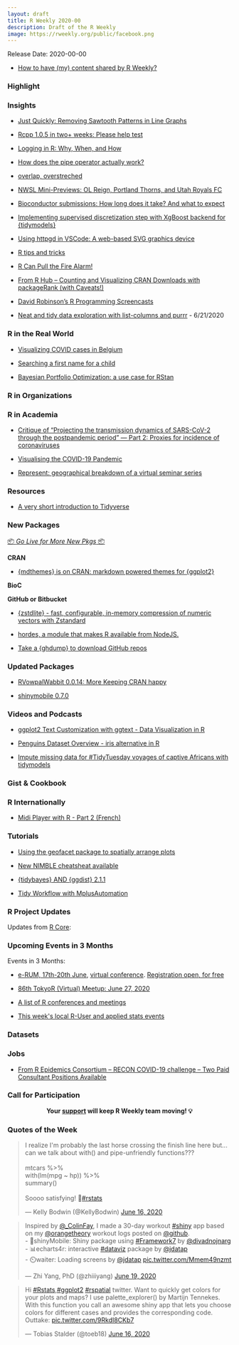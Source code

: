 ```yaml
---
layout: draft
title: R Weekly 2020-00
description: Draft of the R Weekly
image: https://rweekly.org/public/facebook.png
---
```


Release Date: 2020-00-00

+ [How to have (my) content shared by R Weekly?](https://github.com/rweekly/rweekly.org#how-to-have-my-content-shared-by-r-weekly)


###  Highlight



### Insights

+ [Just Quickly: Removing Sawtooth Patterns in Line Graphs](https://www.njtierney.com/post/2020/06/14/jq-sawtooth/)

+ [Rcpp 1.0.5 in two+ weeks: Please help test](http://dirk.eddelbuettel.com/blog/2020/06/15#rcpp_1.0.5_testing)

+ [Logging in R: Why, When, and How](https://mathewanalytics.com/logging-in-r-why-when-and-how/)

+ [How does the pipe operator actually work?](https://thomasadventure.blog/posts/how-does-the-pipe-operator-actually-work/)

+ [overlap, overstreched](https://xianblog.wordpress.com/2020/06/15/overlap-overstreched/)

+ [NWSL Mini-Previews: OL Reign, Portland Thorns, and Utah Royals FC](https://www.americansocceranalysis.com/home/2020/6/16/nwsl-mini-previews-ol-reign-portland-thorns-and-utah-royals-fc)

+ [Bioconductor submissions: How long does it take? And what to expect](https://llrs.dev/2020/06/bioconductor-submissions/)

+ [Implementing supervised discretization step with XgBoost backend for {tidymodels}](https://konradsemsch.netlify.app/2020/05/my-contribution-to-tidymodels-ecosystem-implementing-supervised-discretization-step-with-xgboost-backend/)

+ [Using httpgd in VSCode: A web-based SVG graphics device](https://renkun.me/2020/06/16/using-httpgd-in-vscode-a-web-based-svg-graphics-device/)

+ [R tips and tricks](https://eranraviv.com/r-tips-tricks-utilities/) 

+ [R Can Pull the Fire Alarm!](https://rviews.rstudio.com/2020/06/18/how-to-have-r-notify-you/)

+ [From R Hub – Counting and Visualizing CRAN Downloads with packageRank (with Caveats!)](https://www.r-consortium.org/blog/2020/06/17/from-r-hub-counting-and-visualizing-cran-downloads-with-packagerank-with-caveats)

+ [David Robinson’s R Programming Screencasts](https://paulvanderlaken.com/2020/06/16/david-robinsons-r-programming-screencasts/)

+ [Neat and tidy data exploration with list-columns and purrr](https://www.painblogr.org/2020-06-19-purring-through-exploratory-analyses) - 6/21/2020

### R in the Real World

+ [Visualizing COVID cases in Belgium](https://bluegreen.ai/post/covid-cases-belgium/)

+ [Searching a first name for a child](https://mvaugoyeau.netlify.app/post/first-name-search/)

+ [Bayesian Portfolio Optimization: a use case for RStan](https://davidrmh.github.io/writing/bayesian_port_opt/bayesian_port.html)

###  R in Organizations



###  R in Academia

+ [Critique of “Projecting the transmission dynamics of SARS-CoV-2 through the postpandemic period” — Part 2: Proxies for incidence of coronaviruses](https://radfordneal.wordpress.com/2020/06/17/critique-of-projecting-the-transmission-dynamics-of-sars-cov-2-through-the-postpandemic-period-part-2-proxies-for-incidence-of-coronaviruses/)

+ [Visualising the COVID-19 Pandemic](https://fabiandablander.com/r/Covid-Overview.html)

+ [Represent: geographical breakdown of a virtual seminar series](https://quantixed.org/2020/06/19/represent-geographical-breakdown-of-a-virtual-seminar-series/)

###  Resources

+ [A very short introduction to Tidyverse](https://dominicroye.github.io/en/2020/a-very-short-introduction-to-tidyverse/)

###  New Packages

<p class="added-hostname"><a href="https://rweekly.org/live" target="_blank" class="externalLink">📦 <i>Go Live for More New Pkgs</i> 📦</a></p>

**CRAN**

+ [{mdthemes} is on CRAN: markdown powered themes for {ggplot2}](https://thomasadventure.blog/posts/mdthemes-is-on-cran-markdown-powered-themes-for-ggplot2/)

**BioC**



**GitHub or Bitbucket**

+ [{zstdlite} - fast, configurable, in-memory compression of numeric vectors with Zstandard](https://coolbutuseless.github.io/2020/06/19/introducing-zstdlite-fast-configurable-in-memory-compression-of-numeric-vectors-with-zstandard/)

+ [hordes, a module that makes R available from NodeJS.](https://colinfay.me/hello-hordes/)

+ [Take a {ghdump} to download GitHub repos](https://www.rostrum.blog/2020/06/14/ghdump/)

### Updated Packages

+ [RVowpalWabbit 0.0.14: More Keeping CRAN happy](http://dirk.eddelbuettel.com/blog/2020/06/14#rvowpalwabbit_0.0.14)

+ [shinymobile 0.7.0](https://rinterface.github.io/shinyMobile/news/index.html)



###  Videos and Podcasts

+ [ggplot2 Text Customization with ggtext - Data Visualization in R](https://www.programmingwithr.com/ggplot2-text-customization-with-ggtext-data-visualization-in-r/)

+ [Penguins Dataset Overview - iris alternative in R](https://www.programmingwithr.com/penguins-dataset-overview-iris-alternative-in-r/)

+ [Impute missing data for #TidyTuesday voyages of captive Africans with tidymodels](https://juliasilge.com/blog/captive-africans-voyages/)

### Gist & Cookbook



### R Internationally

+ [Midi Player with R - Part 2 (French)](https://www.davidsolito.com/post/midiplayer-avec-r-part-2/)

###  Tutorials

+ [Using the geofacet package to spatially arrange plots](http://r.iresmi.net/2020/06/15/using-the-geofacet-package-to-spatially-arrange-plots/)

+ [New NIMBLE cheatsheat available](https://r-nimble.org/new-nimble-cheatsheat-available)

+ [ {tidybayes} AND {ggdist} 2.1.1](https://blog.mjskay.com/2020/06/14/tidybayes-ggdist/)

+ [Tidy Workflow with MplusAutomation](https://garberadamc.github.io/project-site/)

<!--<div class="post-more-begin></div><div class="post-more-end"></div>-->

###  R Project Updates

Updates from [R Core](http://developer.r-project.org/blosxom.cgi/R-devel/NEWS):


###  Upcoming Events in 3 Months

Events in 3 Months:

+ [e-RUM, 17th-20th June](https://2020.erum.io/), [virtual conference](https://2020.erum.io/#erumgoesvirtual). [Registration open, for free](https://www.eventbrite.it/e/e-rum2020-tickets-104546978828)

+ [86th TokyoR (Virtual) Meetup: June 27, 2020](https://tokyor.connpass.com/event/178741/)

+ [A list of R conferences and meetings](https://jumpingrivers.github.io/meetingsR/events.html)

+ [This week's local R-User and applied stats events](https://community.rstudio.com/c/irl)


### Datasets

### Jobs

+ [From R Epidemics Consortium – RECON COVID-19 challenge  – Two Paid Consultant Positions Available](https://www.r-consortium.org/blog/2020/06/15/from-r-epidemics-consortium-recon-covid-19-challenge-two-paid-consultant-positions-available)


###  Call for Participation

<p class="hide-support added-hostname support-rweekly" style="text-align: center;font-weight: bold;">Your <a class="non-visited externalLink" href="https://www.patreon.com/rweekly" onclick="pas(this)">support</a> will keep R Weekly team moving! 💡</p>

###  Quotes of the Week

<blockquote class="twitter-tweet"><p lang="en" dir="ltr">I realize I&#39;m probably the last horse crossing the finish line here but... can we talk about with() and pipe-unfriendly functions???<br><br>mtcars %&gt;%<br> with(lm(mpg ~ hp)) %&gt;%<br> summary()<br><br>Soooo satisfying! 🤩<a href="https://twitter.com/hashtag/rstats?src=hash&amp;ref_src=twsrc%5Etfw">#rstats</a></p>&mdash; Kelly Bodwin (@KellyBodwin) <a href="https://twitter.com/KellyBodwin/status/1272730871561244675?ref_src=twsrc%5Etfw">June 16, 2020</a></blockquote> <script async src="https://platform.twitter.com/widgets.js" charset="utf-8"></script> 

<blockquote class="twitter-tweet"><p lang="en" dir="ltr">Inspired by <a href="https://twitter.com/_ColinFay?ref_src=twsrc%5Etfw">@_ColinFay</a>, I made a 30-day workout <a href="https://twitter.com/hashtag/shiny?src=hash&amp;ref_src=twsrc%5Etfw">#shiny</a> app based on my <a href="https://twitter.com/orangetheory?ref_src=twsrc%5Etfw">@orangetheory</a> workout logs posted on <a href="https://twitter.com/github?ref_src=twsrc%5Etfw">@github</a>. <br>- 📱shinyMobile: Shiny package using <a href="https://twitter.com/hashtag/Framework7?src=hash&amp;ref_src=twsrc%5Etfw">#Framework7</a> by <a href="https://twitter.com/divadnojnarg?ref_src=twsrc%5Etfw">@divadnojnarg</a> <br>- 📊echarts4r: interactive <a href="https://twitter.com/hashtag/dataviz?src=hash&amp;ref_src=twsrc%5Etfw">#dataviz</a> package by <a href="https://twitter.com/jdatap?ref_src=twsrc%5Etfw">@jdatap</a> <br>- ⏲️waiter: Loading screens by <a href="https://twitter.com/jdatap?ref_src=twsrc%5Etfw">@jdatap</a> <a href="https://t.co/Mmem49nzmt">pic.twitter.com/Mmem49nzmt</a></p>&mdash; Zhi Yang, PhD (@zhiiiyang) <a href="https://twitter.com/zhiiiyang/status/1273861829039550465?ref_src=twsrc%5Etfw">June 19, 2020</a></blockquote> <script async src="https://platform.twitter.com/widgets.js" charset="utf-8"></script> 

<blockquote class="twitter-tweet"><p lang="en" dir="ltr">Hi <a href="https://twitter.com/hashtag/Rstats?src=hash&amp;ref_src=twsrc%5Etfw">#Rstats</a>,<a href="https://twitter.com/hashtag/ggplot2?src=hash&amp;ref_src=twsrc%5Etfw">#ggplot2</a> <a href="https://twitter.com/hashtag/rspatial?src=hash&amp;ref_src=twsrc%5Etfw">#rspatial</a> twitter. Want to quickly get colors for your plots and maps? I use palette_explorer() by Martijn Tennekes. With this function you call an awesome shiny app that lets you choose colors for different cases and provides the corresponding code. Outtake: <a href="https://t.co/9RkdI8CKb7">pic.twitter.com/9RkdI8CKb7</a></p>&mdash; Tobias Stalder (@toeb18) <a href="https://twitter.com/toeb18/status/1272986868976685056?ref_src=twsrc%5Etfw">June 16, 2020</a></blockquote> <script async src="https://platform.twitter.com/widgets.js" charset="utf-8"></script> 
